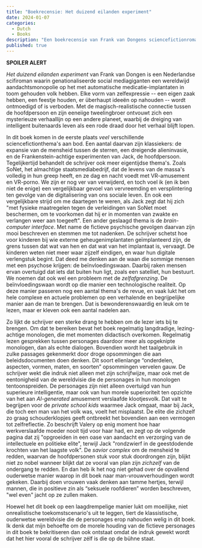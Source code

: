 ```yaml
---
title: "Boekrecensie: Het duizend eilanden experiment"
date: 2024-01-07
categories:
  - Dutch
  - Books
description: "Een boekrecensie van Frank van Dongens sciencefictionroman: Het duizend eilanden experiment."
published: true
---
```


**SPOILER ALERT**

*Het duizend eilanden experiment* van Frank van Dongen is een Nederlandse scifiroman waarin genationaliseerde social mediagiganten een wereldwijd aandachtsmonopolie op het met automatische medicatie-implantaten in toom gehouden volk hebben. Elke vorm van zelfexpressie -- een eigen zaak hebben, een feestje houden, er überhaupt ideeën op nahouden -- wordt ontmoedigd of is verboden. Met de magisch-realistische connectie tussen de hoofdpersoon en zijn eeneiige tweelingbroer ontvouwt zich een mysterieuze verhaallijn op een andere planeet, waarbij de dreiging van intelligent buitenaards leven als een rode draad door het verhaal blijft lopen.

In dit boek komen in de eerste plaats *veel* verschillende sciencefictionthema's aan bod. Een aantal daarvan zijn klassiekers: de expansie van de mensheid tussen de sterren, een dreigende alieninvasie, en de Frankenstein-achtige experimenten van Jack, de hoofdpersoon. Tegelijkertijd behandelt de schrijver ook meer eigentijdse thema's. Zoals SoNet, het almachtige staatsmediabedrijf, dat de levens van de massa's volledig in hun greep heeft, en ze dag en nacht voedt met VR-amusement en VR-porno. We zijn er nog ver van verwijderd, en toch voel ik (en ik ben niet de enige) een vergelijkbaar gevoel van vervreemding en versplintering ten gevolge van de digitalisering van ons sociale leven. En ook een vergelijkbare strijd om me daartegen te weren, als Jack zegt dat hij zich "met fysieke maatregelen tegen de verleidingen van SoNet moet beschermen, om te voorkomen dat hij er in momenten van zwakte en verlangen weer aan toegeeft". 
Een ander geslaagd thema is de *brain-computer interface*. Met name de fictieve psychische gevolgen daarvan zijn mooi beschreven en stemmen me tot nadenken. De schrijver schetst hoe voor kinderen bij wie externe geheugenimplantaten geïmplanteerd zijn, de grens tussen dat wat van hen en dat wat van het implantaat is, vervaagt. De kinderen weten niet meer waar zijzelf eindigen, en waar hun digitale verlengstuk begint. Dat deed me denken aan de waan die sommige mensen met een psychose krijgen: de beïnvloedingswaan. Daarbij raken mensen ervan overtuigd dat iets dat buiten hun ligt, zoals een satelliet, hun bestuurt. We noemen dat ook wel een probleem met de *zelfafgrenzing*. De beïnvloedingswaan wordt op die manier een technologische realiteit. Op deze manier passeren nog een aantal thema's de revue, en vaak lukt het om hele complexe en actuele problemen op een verhalende en begrijpelijke manier aan de man te brengen. Dat is bewonderenswaardig en leuk om te lezen, maar er kleven ook een aantal nadelen aan. 

Zo lijkt de schrijver een sterke drang te hebben om de lezer iets bij te brengen. Om dat te bereiken bevat het boek regelmatig langdradige, lezing-achtige monologen, die met momenten didactisch overkomen. Regelmatig lezen gesprekken tussen personages daardoor meer als opgeknipte monologen, dan als echte dialogen. Bovendien wordt het taalgebruik in zulke passages gekenmerkt door droge opsommingen die aan beleidsdocumenten doen denken. Dit soort ellenlange “onderdelen, aspecten, vormen, maten, en soorten” opsommingen vervelen gauw. De schrijver wekt die indruk niet alleen met zijn schrijfwijze, maar ook met de eentonigheid van de wereldvisie die de personages in hun monologen tentoonspreiden. 
De personages zijn  niet alleen overtuigd van hun superieure intelligentie, maar ook van hun morele superioriteit ten opzichte van het aan *AI-generated* amusement verslaafde klootjesvolk. Dat valt te begrijpen voor de *private school kids* waarmee Jack omgaat, maar bij Jack, die toch een man van het volk was, voelt het misplaatst. De elite die zichzelf zo graag schouderklopjes geeft ontbreekt het bovendien aan een vermogen tot zelfreflectie. Zo beschrijft Valery op enig moment hoe haar werkverslaafde moeder nooit tijd voor haar had, en zegt op de volgende pagina dat zij "opgroeiden in een oase van aandacht en verzorging van de intellectuele en politieke elite", terwijl Jack "rondzwierf in de geestdodende krochten van het laagste volk". De *savior complex* om de mensheid te redden, waarvan de hoofdpersonen stuk voor stuk doordrongen zijn, blijkt niet zo nobel wanneer blijkt dat ze vooral van plan zijn *zichzelf* van de ondergang te redden. En dan heb ik het nog niet gehad over de opvallend ouderwetse manier waarop in dit boek naar man-vrouwverhoudingen wordt gekeken. Daarbij doen vrouwen vaak denken aan tamme hertjes, terwijl mannen, die in positieve zin als “seksuele roofdieren” worden beschreven, "wel even" jacht op ze zullen maken. 

Hoewel het dit boek op een laagdrempelige manier lukt om moeilijke, niet onrealistische toekomstscenario's uit te leggen, tiert de klassistische, ouderwetse wereldvisie die de personages erop nahouden welig in dit boek. Ik denk dat mijn behoefte om de morele houding van de fictieve personages in dit boek te bekritiseren dan ook ontstaat omdat de indruk gewekt wordt dat het hier vooral de schrijver zélf is die op de bühne staat.
